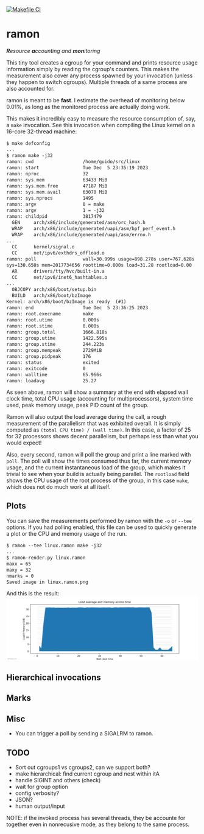 [![Makefile CI](https://github.com/mtzguido/ramon/actions/workflows/ci.yml/badge.svg)](https://github.com/mtzguido/ramon/actions/workflows/ci.yml)
# ramon

****R***esource ***a***ccounting and ***mon***itoring*

This tiny tool creates a cgroup for your command and prints resource
usage information simply by reading the cgroup's counters. This makes
the measurement also cover any process spawned by your invocation
(unless they happen to switch cgroups). Multiple threads of a same
process are also accounted for.

ramon is meant to be **fast**. I estimate the overhead of monitoring
below 0.01%, as long as the monitored process are actually doing work.

This makes it incredibly easy to measure the resource consumption of,
say, a `make` invocation. See this invocation when compiling the Linux
kernel on a 16-core 32-thread machine:
```
$ make defconfig
...
$ ramon make -j32
ramon: cwd                  /home/guido/src/linux
ramon: start                Tue Dec  5 23:35:19 2023
ramon: nproc                32
ramon: sys.mem              63433 MiB
ramon: sys.mem.free         47187 MiB
ramon: sys.mem.avail        63070 MiB
ramon: sys.nprocs           1495
ramon: argv                 0 = make
ramon: argv                 1 = -j32
ramon: childpid             3817479
  GEN     arch/x86/include/generated/asm/orc_hash.h
  WRAP    arch/x86/include/generated/uapi/asm/bpf_perf_event.h
  WRAP    arch/x86/include/generated/uapi/asm/errno.h
...
  CC      kernel/signal.o
  CC      net/ipv6/exthdrs_offload.o
ramon: poll                 wall=30.999s usage=898.278s user=767.628s sys=130.650s mem=2017734656 roottime=0.000s load=31.28 rootload=0.00
  AR      drivers/tty/hvc/built-in.a
  CC      net/ipv6/inet6_hashtables.o
...
  OBJCOPY arch/x86/boot/setup.bin
  BUILD   arch/x86/boot/bzImage
Kernel: arch/x86/boot/bzImage is ready  (#1)
ramon: end                  Tue Dec  5 23:36:25 2023
ramon: root.execname        make
ramon: root.utime           0.000s
ramon: root.stime           0.000s
ramon: group.total          1666.818s
ramon: group.utime          1422.595s
ramon: group.stime          244.223s
ramon: group.mempeak        2729MiB
ramon: group.pidpeak        176
ramon: status               exited
ramon: exitcode             0
ramon: walltime             65.966s
ramon: loadavg              25.27
```

As seen above, ramon will show a summary at the end with elapsed wall
clock time, total CPU usage (accounting for multiprocessors), system
time used, peak memory usage, peak PID count of the group.

Ramon will also output the load average during the call, a rough
measurement of the parallelism that was exhibited overall. It is simply
computed as `(total CPU time) / (wall time)`. In this case, a factor
of 25 for 32 processors shows decent parallelism, but perhaps less than
what you would expect!

Also, every second, ramon will poll the group and print a line marked
with `poll`. The poll will show the times consumed thus far, the current
memory usage, and the current instantaneous load of the group, which
makes it trivial to see when your build is actually being parallel. The
`rootload` field shows the CPU usage of the root process of the group,
in this case `make`, which does not do much work at all itself.

## Plots

You can save the measurements performed by ramon with the `-o` or
`--tee` options. If you had polling enabled, this file can be used to
quickly generate a plot or the CPU and memory usage of the run.
```
$ ramon --tee linux.ramon make -j32
...
$ ramon-render.py linux.ramon
maxx = 65
maxy = 32
nmarks = 0
Saved image in linux.ramon.png
```
And this is the result:
![Example Linux build](img/linux.ramon.png)


## Hierarchical invocations

## Marks

## Misc

- You can trigger a poll by sending a SIGALRM to ramon.

## TODO
- Sort out cgroups1 vs cgroups2, can we support both?
- make hierarchical: find current cgroup and nest within itA
- handle SIGINT and others (check)
- wait for group option
- config verbosity?
- JSON?
- human output/input

NOTE: if the invoked process has several threads,
they be accounte for together even in nonrecusive mode,
as they belong to the same process.
